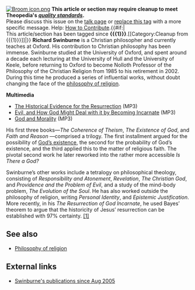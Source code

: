 [![Broom icon.png](images/thumb/9/90/Broom_icon.png/30px-Broom_icon.png.pagespeed.ce.3MDzK_R-j-.png)](http://www.theopedia.com/File:Broom_icon.png)
**This article or section may require cleanup to meet Theopedia's *[quality standards](http://www.theopedia.com/Theopedia:Writing_guide "Theopedia:Writing guide")*.**  
Please discuss this issue on the
[talk page](http://www.theopedia.com/Talk:Richard_Swinburne "Talk:Richard Swinburne")
or
[replace this tag](index.php?title=Richard_Swinburne&action=edit)
with a more specific message. Help:
[How to Contribute](http://www.theopedia.com/Help:How_to_contribute "Help:How to contribute").{{\#if:|  
This article/section has been tagged since
**{{{1}}}**.[[Category:Cleanup from {{{1}}}]]|}}
**Richard Swinburne** is a Christian philosopher and currently
teaches at Oxford. His contribution to Christian philosophy has
been immense. Swinburne studied at the University of Oxford, and
spent around a decade each lecturing at the University of Hull and
the University of Keele, before returning to Oxford to become
Nolloth Professor of the Philosophy of the Christian Religion from
1985 to his retirement in 2002. During this time he produced a
series of influential works, without doubt changing the face of the
[philosophy of religion](Philosophy_of_religion "Philosophy of religion").

**Multimedia**

-   [The Historical Evidence for the Resurrection](http://www.blackhawkmedia.org/MP3/Swinburne3.mp3)
    (MP3)
-   [Evil, and How God Might Deal with it by Becoming Incarnate](http://www.blackhawkmedia.org/MP3/Swinburne2.mp3)
    (MP3)
-   [God and Morality](http://maclaurin.org/mp3s/richard_swinburne1.mp3)
    (MP3)

His first three books—*The Coherence of Theism*,
*The Existence of God*, and *Faith and Reason* —comprised a
trilogy. The first installment argued for the possibility of
[God’s existence](Arguments_for_the_existence_of_God "Arguments for the existence of God"),
the second for the probability of God’s existence, and the third
applied this to the matter of religious faith. The pivotal second
work he later reworked into the rather more accessible
*Is There a God?*

Swinburne’s other works include a tetralogy on philosophical
theology, consisting of *Responsibility and Atonement*,
*Revelation*, *The Christian God*, and
*Providence and the Problem of Evil*, and a study of the mind-body
problem, *The Evolution of the Soul*. He has also worked outside
the philosophy of religion, writing *Personal Identity*, and
*Epistemic Justification*. More recently, in his
*The Resurrection of God Incarnate*, he used Bayes’ theorem to
argue that the historicity of Jesus’ resurrection can be
established with 97% certainty.
[[1]](http://www.philosophyofreligion.info/richardswinburne.html)

## See also

-   [Philosophy of religion](Philosophy_of_religion "Philosophy of religion")

## External links

-   [Swinburne's publications since Aug 2005](http://users.ox.ac.uk/~orie0087/framesetpublications.shtml)



